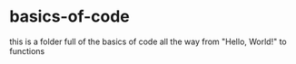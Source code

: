 # basics-of-code
this is a folder full of the basics of code all the way from "Hello, World!" to functions
